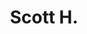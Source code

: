 ---
title: Scott H.
layout: profile-pro
image: http://via.placeholder.com/150x150
location: nil
# affiliates: nil
irt-affiliation: Pro Staff
links:
    instagram: /#instagram
    twitter: /#twitter
    facebook: /#facebook
    pinterest: /#pinterest
    # website: nil
---